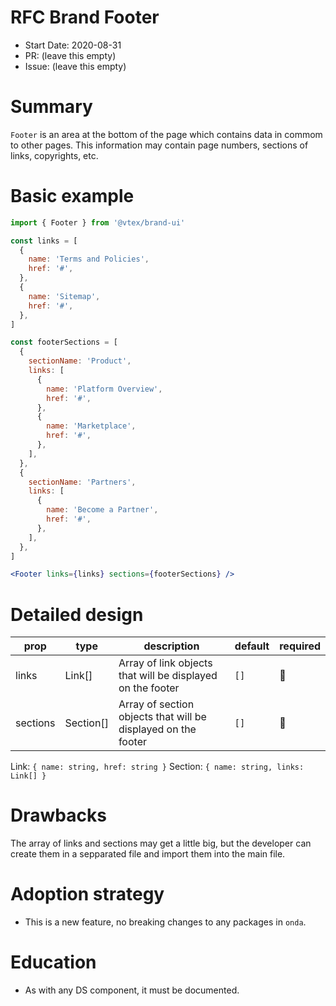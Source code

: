 # RFC Brand Footer

- Start Date: 2020-08-31
- PR: (leave this empty)
- Issue: (leave this empty)

# Summary

`Footer` is an area at the bottom of the page which contains data in commom to other pages. This information may contain page numbers, sections of links, copyrights, etc.

# Basic example

```jsx
import { Footer } from '@vtex/brand-ui'

const links = [
  {
    name: 'Terms and Policies',
    href: '#',
  },
  {
    name: 'Sitemap',
    href: '#',
  },
]

const footerSections = [
  {
    sectionName: 'Product',
    links: [
      {
        name: 'Platform Overview',
        href: '#',
      },
      {
        name: 'Marketplace',
        href: '#',
      },
    ],
  },
  {
    sectionName: 'Partners',
    links: [
      {
        name: 'Become a Partner',
        href: '#',
      },
    ],
  },
]

<Footer links={links} sections={footerSections} />
```

# Detailed design

| prop     | type        | description             | default | required |
| -------- | ----------- | ----------------------- | -------- | ------ |
| links | Link[] | Array of link objects that will be displayed on the footer | `[]` | 🚫 |
| sections | Section[] | Array of section objects that will be displayed on the footer | `[]` | 🚫 |

Link: ```{ name: string, href: string }```
Section: ```{ name: string, links: Link[] }```

# Drawbacks

The array of links and sections may get a little big, but the developer can create them in a sepparated file and import them into the main file.

# Adoption strategy 

- This is a new feature, no breaking changes to any packages in `onda`.

# Education 

- As with any DS component, it must be documented.

